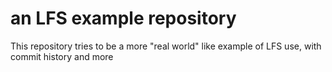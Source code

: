# an LFS example repository

This repository tries to be a more "real world" like example of LFS use, with commit history and more
